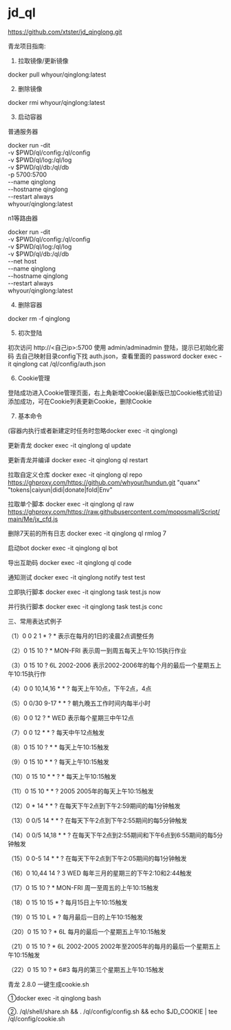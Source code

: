 # jd_ql

https://github.com/xtster/jd_qinglong.git

青龙项目指南:

1. 拉取镜像/更新镜像

docker pull whyour/qinglong:latest

2. 删除镜像

docker rmi whyour/qinglong:latest

3. 启动容器 

普通服务器

docker run -dit \
   -v $PWD/ql/config:/ql/config \
   -v $PWD/ql/log:/ql/log \
   -v $PWD/ql/db:/ql/db \
   -p 5700:5700 \
   --name qinglong \
   --hostname qinglong \
   --restart always \
   whyour/qinglong:latest

n1等路由器

docker run -dit \
   -v $PWD/ql/config:/ql/config \
   -v $PWD/ql/log:/ql/log \
   -v $PWD/ql/db:/ql/db \
   --net host \
   --name qinglong \
   --hostname qinglong \
   --restart always \
   whyour/qinglong:latest

4. 删除容器

docker rm -f qinglong

5. 初次登陆

初次访问 http://<自己ip>:5700
使用 admin/adminadmin 登陆，提示已初始化密码
去自己映射目录config下找 auth.json，查看里面的 password
docker exec -it qinglong cat /ql/config/auth.json

6. Cookie管理

登陆成功进入Cookie管理页面，右上角新增Cookie(最新版已加Cookie格式验证)
添加成功，可在Cookie列表更新Cookie，删除Cookie

7. 基本命令

(容器内执行或者新建定时任务时忽略docker exec -it qinglong)

更新青龙
docker exec -it qinglong ql update

更新青龙并编译
docker exec -it qinglong ql restart

拉取自定义仓库
docker exec -it qinglong ql repo https://ghproxy.com/https://github.com/whyour/hundun.git "quanx" "tokens|caiyun|didi|donate|fold|Env"

拉取单个脚本
docker exec -it qinglong ql raw https://ghproxy.com/https://raw.githubusercontent.com/moposmall/Script/main/Me/jx_cfd.js

删除7天前的所有日志
docker exec -it qinglong ql rmlog 7

启动bot
docker exec -it qinglong ql bot

导出互助码
docker exec -it qinglong ql code

通知测试
docker exec -it qinglong notify test test

立即执行脚本
docker exec -it qinglong task test.js now

并行执行脚本
docker exec -it qinglong task test.js conc


三、常用表达式例子

  （1）0 0 2 1 * ? *   表示在每月的1日的凌晨2点调整任务

  （2）0 15 10 ? * MON-FRI   表示周一到周五每天上午10:15执行作业

  （3）0 15 10 ? 6L 2002-2006   表示2002-2006年的每个月的最后一个星期五上午10:15执行作

  （4）0 0 10,14,16 * * ?   每天上午10点，下午2点，4点 

  （5）0 0/30 9-17 * * ?   朝九晚五工作时间内每半小时 

  （6）0 0 12 ? * WED    表示每个星期三中午12点 

  （7）0 0 12 * * ?   每天中午12点触发 

  （8）0 15 10 ? * *    每天上午10:15触发 

  （9）0 15 10 * * ?     每天上午10:15触发 

  （10）0 15 10 * * ? *    每天上午10:15触发 

  （11）0 15 10 * * ? 2005    2005年的每天上午10:15触发 

  （12）0 * 14 * * ?     在每天下午2点到下午2:59期间的每1分钟触发 

  （13）0 0/5 14 * * ?    在每天下午2点到下午2:55期间的每5分钟触发 

  （14）0 0/5 14,18 * * ?     在每天下午2点到2:55期间和下午6点到6:55期间的每5分钟触发 

  （15）0 0-5 14 * * ?    在每天下午2点到下午2:05期间的每1分钟触发 

  （16）0 10,44 14 ? 3 WED    每年三月的星期三的下午2:10和2:44触发 

  （17）0 15 10 ? * MON-FRI    周一至周五的上午10:15触发 

  （18）0 15 10 15 * ?    每月15日上午10:15触发 

  （19）0 15 10 L * ?    每月最后一日的上午10:15触发 

  （20）0 15 10 ? * 6L    每月的最后一个星期五上午10:15触发 

  （21）0 15 10 ? * 6L 2002-2005   2002年至2005年的每月的最后一个星期五上午10:15触发 

  （22）0 15 10 ? * 6#3   每月的第三个星期五上午10:15触发
  
  
  青龙 2.8.0 一键生成cookie.sh

①docker exec -it qinglong bash

②. /ql/shell/share.sh && . /ql/config/config.sh && echo $JD_COOKIE | tee /ql/config/cookie.sh


